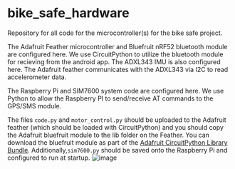 # bike_safe_hardware
Repository for all code for the microcontroller(s) for the bike safe project.

The Adafruit Feather microcontroller and Bluefruit nRF52 bluetooth module are configured here. We use CircuitPython to utilize the bluetooth module for recieving from the android app. The ADXL343 IMU is also configured here. The Adafruit feather communicates with the ADXL343 via I2C to read accelerometer data.

The Raspberry Pi and SIM7600 system code are configured here. We use Python to allow the Raspberry PI to send/receive AT commands to the GPS/SMS module.

The files `code.py` and `motor_control.py` should be uploaded to the Adafruit feather (which should be loaded with CircuitPython) and you should copy the Adafruit bluefruit module to the lib folder on the Feather. You can download the bluefruit module as part of the [Adafruit CircuitPython Library Bundle](https://circuitpython.org/libraries). Additionally,`sim7600.py` should be saved onto the Raspberry Pi and configured to run at startup.
![image](https://user-images.githubusercontent.com/58480140/231600493-73fb2f92-9408-4575-b7fa-ad39930c432c.png)
